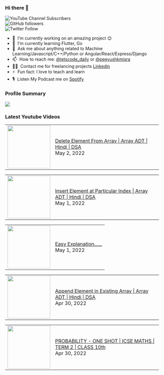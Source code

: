 ### Hi there 👋

![YouTube Channel Subscribers](https://img.shields.io/youtube/channel/subscribers/UCgmk1KXmrHXt_DO0kScyVmQ?style=social)  
![GitHub followers](https://img.shields.io/github/followers/misrapk?style=social)  
![Twitter Follow](https://img.shields.io/twitter/follow/peeyushkmisra?style=social)

- 🔭 &nbsp;I’m currently working on an amazing project :wink:
- 🌱 &nbsp;I’m currently learning Flutter, Go
- 💬 &nbsp;Ask me about anything related to Machine Learning/Javascript/C++/Python or Angular/React/Express/Django
- 📫 &nbsp;How to reach me: [@letscode_daily](https://www.instagram.com/letscode_daily/) or [@peeyushkmisra](https://www.instagram.com/peeyushkmisra/)
- 👨‍💻 &nbsp;Contact me for freelancing projects [Linkedin](https://www.linkedin.com/in/peeyushkmisra/)
- ⚡ &nbsp;Fun fact: I love to teach and learn
- 🎙 &nbsp;Listen My Podcast me on [Spotify](https://open.spotify.com/show/5HlTHA4yxnj56N1klajpQc)

### Profile Summary

![](https://github-profile-summary-cards.vercel.app/api/cards/profile-details?username=misrapk&theme=dracula)

### Latest Youtube Videos

<!-- YOUTUBE:START --><table><tr><td><a href="https://www.youtube.com/watch?v=_qkbEQF5cWo"><img width="140px" src="https://i.ytimg.com/vi/_qkbEQF5cWo/mqdefault.jpg"></a></td>
<td><a href="https://www.youtube.com/watch?v=_qkbEQF5cWo">Delete Element From Array | Array ADT  | Hindi | DSA</a><br/>May 2, 2022</td></tr></table>
<table><tr><td><a href="https://www.youtube.com/watch?v=a4QYegRIXBs"><img width="140px" src="https://i.ytimg.com/vi/a4QYegRIXBs/mqdefault.jpg"></a></td>
<td><a href="https://www.youtube.com/watch?v=a4QYegRIXBs">Insert Element at Particular Index | Array ADT  | Hindi | DSA</a><br/>May 1, 2022</td></tr></table>
<table><tr><td><a href="https://www.youtube.com/watch?v=mGKQrtRFVJE"><img width="140px" src="https://i.ytimg.com/vi/mGKQrtRFVJE/mqdefault.jpg"></a></td>
<td><a href="https://www.youtube.com/watch?v=mGKQrtRFVJE">Easy Explanation......</a><br/>May 1, 2022</td></tr></table>
<table><tr><td><a href="https://www.youtube.com/watch?v=nbl6Lx_xsGY"><img width="140px" src="https://i.ytimg.com/vi/nbl6Lx_xsGY/mqdefault.jpg"></a></td>
<td><a href="https://www.youtube.com/watch?v=nbl6Lx_xsGY">Append Element in Existing Array | Array ADT  | Hindi | DSA</a><br/>Apr 30, 2022</td></tr></table>
<table><tr><td><a href="https://www.youtube.com/watch?v=zCB_XOMLJic"><img width="140px" src="https://i.ytimg.com/vi/zCB_XOMLJic/mqdefault.jpg"></a></td>
<td><a href="https://www.youtube.com/watch?v=zCB_XOMLJic">PROBABILITY - ONE SHOT | ICSE MATHS | TERM 2 | CLASS 10th</a><br/>Apr 30, 2022</td></tr></table>
<!-- YOUTUBE:END -->

